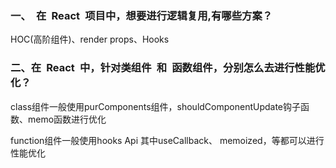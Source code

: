 ### 一、 在 React 项目中，想要进行逻辑复用,有哪些方案？

HOC(高阶组件)、render props、Hooks

### 二、在 React 中，针对类组件 和 函数组件，分别怎么去进行性能优化？

class组件一般使用purComponents组件，shouldComponentUpdate钩子函数、memo函数进行优化

function组件一般使用hooks Api 其中useCallback、 memoized，等都可以进行性能优化